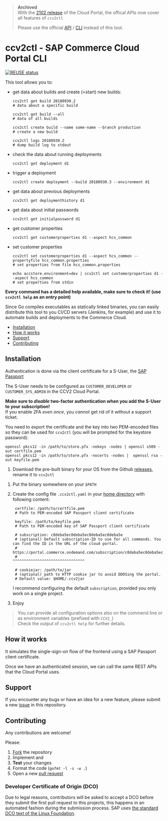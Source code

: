> **Archived**\
> With the [2102 release][release] of the Cloud Portal, the offical APIs now cover all features of `ccv2ctl`
> 
> Please use the official [API][apis] / [CLI][cli] instead of this tool.
> 
[release]: https://help.sap.com/viewer/329b2a5ce90d4554bdc86641331b1049/LATEST/en-US/74907b7528a74462be14e5b5db280a65.html
[apis]: https://help.sap.com/viewer/452dcbb0e00f47e88a69cdaeb87a925d/latest/en-US/66abfe678b55457fab235ce8039dda71.html
[cli]: https://help.sap.com/viewer/9116f1cfd16049c3a531bfb6a681ff77/LATEST/en-US/8acde53272c64efb908b9f0745498015.html

# ccv2ctl - SAP Commerce Cloud Portal CLI

[![REUSE status](https://api.reuse.software/badge/github.com/SAP/commerce-ccv2ctl)](https://api.reuse.software/info/github.com/SAP/commerce-ccv2ctl)

This tool allows you to:

- get data about builds and create (=start) new builds:

      ccv2ctl get build 20180930.2
      # data about a specific build
      
      ccv2ctl get build --all
      # data of all builds
      
      ccv2ctl create build --name some-name --branch production
      # create a new build
      
      ccv2ctl logs 20180930.2
      # dump build log to stdout
      
- check the data about running deployments

      ccv2ctl get deployment d1
      
- trigger a deployment

      ccv2ctl create deployment --build 20180930.3 --environment d1

- get data about previous deployments

      ccv2ctl get deploymenthistory d1

- get data about initial passwords

      ccv2ctl get initialpassword d1

- get customer properties

      ccv2ctl get customerproperties d1 --aspect hcs_common

- set customer properties

      ccv2ctl set customerproperties d1 --aspect hcs_common --propertyfile hcs_common.properties
      # set properties from file hcs_common.properties

      echo accstore.environment=dev | ccv2ctl set customerproperties d1 --aspect hcs_common
      # set properties from stdin

**Every command has a detailed help available, make sure to check it! (use `ccv2ctl help` as an entry point)**

Since Go compiles executables as statically linked binaries, you can easily distribute this tool to you CI/CD servers (Jenkins, for example) and use it to automate builds and deployments to the Commerce Cloud.

<!-- TOC depthFrom:2 depthTo:2 -->

- [Installation](#installation)
- [How it works](#how-it-works)
- [Support](#support)
- [Contributing](#contributing)

<!-- /TOC -->

## Installation

Authentication is done via the client certificate for a S-User, the [SAP Passport](https://support.sap.com/en/my-support/single-sign-on-passports.html)

The S-User needs to be configured as `CUSTOMER_DEVELOPER` or `CUSTOMER_SYS_ADMIN` in the CCV2 Cloud Portal.

**Make sure to *disable* two-factor authentication when you add the S-User to your subscription!**\
If you enable 2FA _even once_, you _cannot_ get rid of it without a support ticket.

You need to export the certificate and the key into two PEM-encoded files so they can be used for `ccv2ctl` (you will be prompted for the keystore password):

    openssl pkcs12 -in /path/to/store.pfx -nokeys -nodes | openssl x509 -out certfile.pem
    openssl pkcs12 -in /path/to/store.pfx -nocerts -nodes |  openssl rsa -out keyfile.pem

1. Download the pre-built binary for your OS from the Github [releases], rename it to `ccv2ctl`

[releases]: https://github.com/SAP/commerce-ccv2ctl/releases

1. Put the binary somewhere on your `$PATH`
1. Create the config file `.ccv2ctl.yaml` in your [home directory](https://en.wikipedia.org/wiki/Home_directory) with following content:

        certfile: /path/to/certfile.pem
        # Path to PEM-encoded SAP Passport client certificate
    
        keyfile: /path/to/keyfile.pem
        # Path to PEM-encoded key of SAP Passport client certificate
    
        # subscription: c0deba5ec0deba5ec0deba5ec0deba5e
        # (optional) Default subscription-ID to use for all commands. You can find the ID in the URL of the cloud portal.
        # https://portal.commerce.ondemand.com/subscription/c0deba5ec0deba5ec0deba5ec0deba5e/...
        #                                                   ^^^^^^^^^^^^^^^^^^^^^^^^^^^^^^^^
    
        # cookiejar: /path/to/jar
        # (optional) path to HTTP cookie jar to avoid DDOSing the portal.
        # Default value: $HOME/.ccv2jar

   I recommend configuring the default `subscription`, provided you only work on a single project.

1. Enjoy

> You can provide all configuration options also on the commend line or as environment variables (prefixed with `CCV2_`) \
> Check the output of `ccv2ctl help` for further details.

## How it works

It simulates the single-sign-on flow of the frontend using a SAP Passport client certificate.

Once we have an authenticated session, we can call the same REST APIs that the Cloud Portal uses.

## Support

If you encounter any bugs or have an idea for a new feature, please submit a new [issue] in this repository.

[issue]: https://github.com/SAP/commerce-ccv2ctl/issues

## Contributing

Any contributions are welcome!

Please:
1. [Fork] the repository
1. Implement and
1. **Test** your changes
1. Format the code (`gofmt -l -s -w .`)
1. Open a new [pull request][pr]

[Fork]: https://help.github.com/articles/fork-a-repo
[pr]: https://docs.github.com/en/github/collaborating-with-issues-and-pull-requests/creating-a-pull-request

### Developer Certificate of Origin (DCO)

Due to legal reasons, contributors will be asked to accept a DCO before they submit the first pull request to this projects, this happens in an automated fashion during the submission process. SAP uses [the standard DCO text of the Linux Foundation](https://developercertificate.org/).
